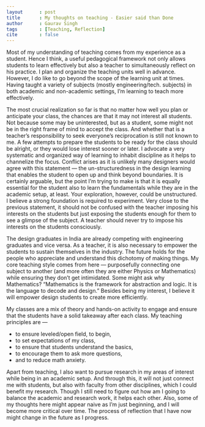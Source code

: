 ```yaml
---
layout      : post
title       : My thoughts on teaching - Easier said than Done
author      : Gaurav Singh
tags        : [Teaching, Reflection]
cite        : false
---
```

<span class="dropcap">M</span>ost of my understanding of teaching comes from my experience as a student. Hence I think, a useful pedagogical framework not only allows students to learn effectively but also a teacher to simultaneously reflect on his practice. I plan and organize the teaching units well in advance. However, I do like to go beyond the scope of the learning unit at times. Having taught a variety of subjects (mostly engineering/tech. subjects) in both academic and non-academic settings, I’m learning to teach more effectively.

The most crucial realization so far is that no matter how well you plan or anticipate your class, the chances are that it may not interest all students. Not because some may be uninterested, but as a student, some might not be in the right frame of mind to accept the class. And whether that is a teacher’s responsibility to seek everyone’s reciprocation is still not known to me. A few attempts to prepare the students to be ready for the class should be alright, or they would lose interest sooner or later. I advocate a very systematic and organized way of learning to inhabit discipline as it helps to channelize the focus. Conflict arises as it is unlikely many designers would agree with this statement — the un-structuredness in the design learning that enables the student to open up and think beyond boundaries. It is certainly arguable, but the point I’m trying to make is that it is equally essential for the student also to learn the fundamentals while they are in the academic setup, at least. Your exploration, however, could be unstructured. I believe a strong foundation is required to experiment. Very close to the previous statement, it should not be confused with the teacher imposing his interests on the students but just exposing the students enough for them to see a glimpse of the subject. A teacher should never try to impose his interests on the students consciously.

The design graduates in India are already competing with engineering graduates and vice versa. As a teacher, it is also necessary to empower the students to sustain themselves in the industry. The future holds for the people who appreciate and understand this dichotomy of making things. My core teaching style comes from here — purposefully connecting one subject to another (and more often they are either Physics or Mathematics) while ensuring they don’t get intimidated. Some might ask why Mathematics? “Mathematics is the framework for abstraction and logic. It is the language to decode and design.” Besides being my interest, I believe it will empower design students to create more efficiently.

My classes are a mix of theory and hands-on activity to engage and ensure that the students have a solid takeaway after each class. My teaching principles are —

- to ensure leveled/open field, to begin,
- to set expectations of my class,
- to ensure that students understand the basics,
- to encourage them to ask more questions,
- and to reduce math anxiety.

Apart from teaching, I also want to pursue research in my areas of interest while being in an academic setup. And through this, it will not just connect me with students, but also with faculty from other disciplines, which I could benefit my research. Though I still need to figure out how am I going to balance the academic and research work, it helps each other. Also, some of my thoughts here might appear naive as I’m just beginning, and I will become more critical over time. The process of reflection that I have now might change in the future as I progress.